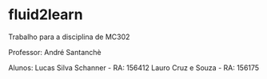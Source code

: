 # fluid2learn

Trabalho para a disciplina de MC302

Professor: André Santanchè

Alunos:
    Lucas Silva Schanner - RA: 156412
    Lauro Cruz e Souza - RA: 156175
